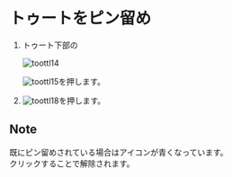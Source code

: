 # トゥートをピン留め

1. トゥート下部の  

   ![toottl14](https://dl.thedesk.top/media/toottl14.PNG)  

   ![toottl15](https://dl.thedesk.top/media/toottl15.PNG)を押します。

2. ![toottl18](https://dl.thedesk.top/media/toottl18.PNG)を押します。

## Note

既にピン留めされている場合はアイコンが青くなっています。  
クリックすることで解除されます。


